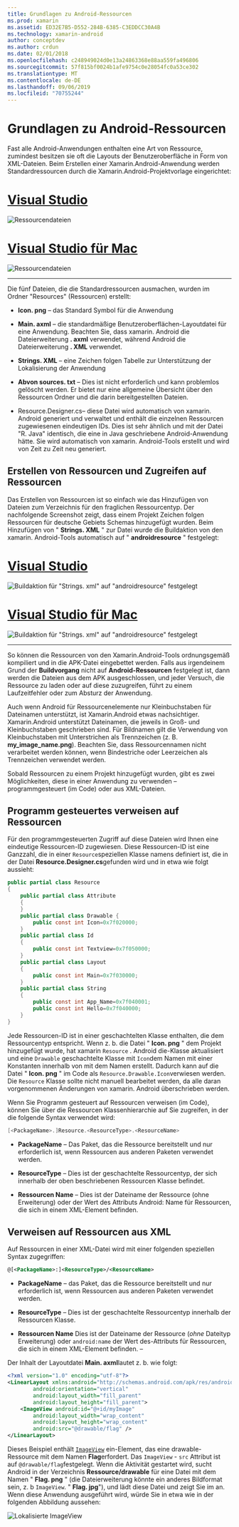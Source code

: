 ```yaml
---
title: Grundlagen zu Android-Ressourcen
ms.prod: xamarin
ms.assetid: ED32E7B5-D552-284B-6385-C3EDDCC30A4B
ms.technology: xamarin-android
author: conceptdev
ms.author: crdun
ms.date: 02/01/2018
ms.openlocfilehash: c248949024d0e13a24863368e88aa559fa496806
ms.sourcegitcommit: 57f815bf0024b1afe9754c0e28054fc0a53ce302
ms.translationtype: MT
ms.contentlocale: de-DE
ms.lasthandoff: 09/06/2019
ms.locfileid: "70755244"
---
```

# <a name="android-resource-basics"></a>Grundlagen zu Android-Ressourcen

Fast alle Android-Anwendungen enthalten eine Art von Ressource, zumindest besitzen sie oft die Layouts der Benutzeroberfläche in Form von XML-Dateien. Beim Erstellen einer Xamarin.Android-Anwendung werden Standardressourcen durch die Xamarin.Android-Projektvorlage eingerichtet:

# <a name="visual-studiotabwindows"></a>[Visual Studio](#tab/windows)

![Ressourcendateien](android-resource-basics-images/01-resource-files-vs.png)

# <a name="visual-studio-for-mactabmacos"></a>[Visual Studio für Mac](#tab/macos)

![Ressourcendateien](android-resource-basics-images/01-resource-files-xs.png)

-----

Die fünf Dateien, die die Standardressourcen ausmachen, wurden im Ordner "Resources" (Ressourcen) erstellt:

- **Icon. png** &ndash; das Standard Symbol für die Anwendung

- **Main. axml** &ndash; die standardmäßige Benutzeroberflächen-Layoutdatei für eine Anwendung. Beachten Sie, dass xamarin. Android die Dateierweiterung **. axml** verwendet, während Android die Dateierweiterung **. XML** verwendet.

- **Strings. XML** &ndash; eine Zeichen folgen Tabelle zur Unterstützung der Lokalisierung der Anwendung

- **Abvon sources. txt** &ndash; Dies ist nicht erforderlich und kann problemlos gelöscht werden. Er bietet nur eine allgemeine Übersicht über den Ressourcen Ordner und die darin bereitgestellten Dateien.

- Resource.Designer.cs&ndash; diese Datei wird automatisch von xamarin. Android generiert und verwaltet und enthält die einzelnen Ressourcen zugewiesenen eindeutigen IDs. Dies ist sehr ähnlich und mit der Datei "R. Java" identisch, die eine in Java geschriebene Android-Anwendung hätte. Sie wird automatisch von xamarin. Android-Tools erstellt und wird von Zeit zu Zeit neu generiert.

## <a name="creating-and-accessing-resources"></a>Erstellen von Ressourcen und Zugreifen auf Ressourcen

Das Erstellen von Ressourcen ist so einfach wie das Hinzufügen von Dateien zum Verzeichnis für den fraglichen Ressourcentyp. Der nachfolgende Screenshot zeigt, dass einem Projekt Zeichen folgen Ressourcen für deutsche Gebiets Schemas hinzugefügt wurden. Beim Hinzufügen von " **Strings. XML** " zur Datei wurde die Buildaktion von den xamarin. Android-Tools automatisch auf " **androidresource** " festgelegt:

# <a name="visual-studiotabwindows"></a>[Visual Studio](#tab/windows)

![Buildaktion für "Strings. xml" auf "androidresource" festgelegt](android-resource-basics-images/02-build-action-vs.png)

# <a name="visual-studio-for-mactabmacos"></a>[Visual Studio für Mac](#tab/macos)

![Buildaktion für "Strings. xml" auf "androidresource" festgelegt](android-resource-basics-images/02-build-action-xs.png)

-----

So können die Ressourcen von den Xamarin.Android-Tools ordnungsgemäß kompiliert und in die APK-Datei eingebettet werden. Falls aus irgendeinem Grund der **Buildvorgang** nicht auf **Android-Ressourcen** festgelegt ist, dann werden die Dateien aus dem APK ausgeschlossen, und jeder Versuch, die Ressource zu laden oder auf diese zuzugreifen, führt zu einem Laufzeitfehler oder zum Absturz der Anwendung.

Auch wenn Android für Ressourcenelemente nur Kleinbuchstaben für Dateinamen unterstützt, ist Xamarin.Android etwas nachsichtiger. Xamarin.Android unterstützt Dateinamen, die jeweils in Groß- und Kleinbuchstaben geschrieben sind. Für Bildnamen gilt die Verwendung von Kleinbuchstaben mit Unterstrichen als Trennzeichen (z. B. **my\_image\_name.png**). Beachten Sie, dass Ressourcennamen nicht verarbeitet werden können, wenn Bindestriche oder Leerzeichen als Trennzeichen verwendet werden.

Sobald Ressourcen zu einem Projekt hinzugefügt wurden, gibt es zwei Möglichkeiten, diese in einer Anwendung zu verwenden &ndash; programmgesteuert (im Code) oder aus XML-Dateien.

## <a name="referencing-resources-programmatically"></a>Programm gesteuertes verweisen auf Ressourcen

Für den programmgesteuerten Zugriff auf diese Dateien wird Ihnen eine eindeutige Ressourcen-ID zugewiesen. Diese Ressourcen-ID ist eine Ganzzahl, die in einer `Resource`speziellen Klasse namens definiert ist, die in der Datei **Resource.Designer.cs**gefunden wird und in etwa wie folgt aussieht:

```csharp
public partial class Resource
{
    public partial class Attribute
    {
    }
    public partial class Drawable {
        public const int Icon=0x7f020000;
    }
    public partial class Id
    {
        public const int Textview=0x7f050000;
    }
    public partial class Layout
    {
        public const int Main=0x7f030000;
    }
    public partial class String
    {
        public const int App_Name=0x7f040001;
        public const int Hello=0x7f040000;
    }
}
```

Jede Ressourcen-ID ist in einer geschachtelten Klasse enthalten, die dem Ressourcentyp entspricht. Wenn z. b. die Datei " **Icon. png** " dem Projekt hinzugefügt wurde, hat xamarin `Resource` . Android die-Klasse aktualisiert und eine `Drawable` geschachtelte Klasse mit `Icon`dem Namen mit einer Konstanten innerhalb von mit dem Namen erstellt.
Dadurch kann auf die Datei " **Icon. png** " im Code als `Resource.Drawable.Icon`verwiesen werden. Die `Resource` Klasse sollte nicht manuell bearbeitet werden, da alle daran vorgenommenen Änderungen von xamarin. Android überschrieben werden.

Wenn Sie Programm gesteuert auf Ressourcen verweisen (im Code), können Sie über die Ressourcen Klassenhierarchie auf Sie zugreifen, in der die folgende Syntax verwendet wird:

```csharp
[<PackageName>.]Resource.<ResourceType>.<ResourceName>
```

- **PackageName** &ndash; Das Paket, das die Ressource bereitstellt und nur erforderlich ist, wenn Ressourcen aus anderen Paketen verwendet werden.

- **ResourceType** &ndash; Dies ist der geschachtelte Ressourcentyp, der sich innerhalb der oben beschriebenen Ressourcen Klasse befindet.

- **Ressourcen Name** &ndash; Dies ist der Dateiname der Ressource (ohne Erweiterung) oder der Wert des Attributs Android: Name für Ressourcen, die sich in einem XML-Element befinden.

## <a name="referencing-resources-from-xml"></a>Verweisen auf Ressourcen aus XML

Auf Ressourcen in einer XML-Datei wird mit einer folgenden speziellen Syntax zugegriffen:

```xml
@[<PackageName>:]<ResourceType>/<ResourceName>
```

- **PackageName** &ndash; das Paket, das die Ressource bereitstellt und nur erforderlich ist, wenn Ressourcen aus anderen Paketen verwendet werden.

- **ResourceType** &ndash; Dies ist der geschachtelte Ressourcentyp innerhalb der Ressourcen Klasse.

- **Ressourcen Name** Dies ist der Dateiname der Ressource (*ohne* Dateityp Erweiterung) oder `android:name` der Wert des-Attributs für Ressourcen, die sich in einem XML-Element befinden. &ndash;

Der Inhalt der Layoutdatei **Main. axml**lautet z. b. wie folgt:

```xml
<?xml version="1.0" encoding="utf-8"?>
<LinearLayout xmlns:android="http://schemas.android.com/apk/res/android"
        android:orientation="vertical"
        android:layout_width="fill_parent"
        android:layout_height="fill_parent">
    <ImageView android:id="@+id/myImage"
        android:layout_width="wrap_content"
        android:layout_height="wrap_content"
        android:src="@drawable/flag" />
</LinearLayout>
```

Dieses Beispiel enthält [`ImageView`](https://github.com/xamarin/recipes/tree/master/Recipes/android/controls/imageview) ein-Element, das eine drawable-Ressource mit dem Namen **Flag**erfordert. Das `ImageView` - `src` Attribut ist auf `@drawable/flag`festgelegt. Wenn die Aktivität gestartet wird, sucht Android in der Verzeichnis **Ressource/drawable** für eine Datei mit dem Namen " **Flag. png** " (die Dateierweiterung könnte ein anderes Bildformat sein, z. b `ImageView`. " **Flag. jpg**"), und lädt diese Datei und zeigt Sie im an.
Wenn diese Anwendung ausgeführt wird, würde Sie in etwa wie in der folgenden Abbildung aussehen:

![Lokalisierte ImageView](android-resource-basics-images/03-localized-screenshot.png)
